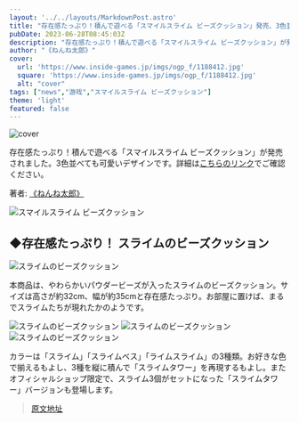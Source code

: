 ```yaml
---
layout: '../../layouts/MarkdownPost.astro'
title: "存在感たっぷり！積んで遊べる「スマイルスライム ビーズクッション」発売、3色並べても可愛い"
pubDate: 2023-06-28T08:45:03Z
description: "存在感たっぷり！積んで遊べる「スマイルスライム ビーズクッション」が発売されました。3色並べても可愛いデザインです。詳細はリンク先でご確認ください。"
author: "《ねんね太郎》"
cover:
  url: 'https://www.inside-games.jp/imgs/ogp_f/1188412.jpg'
  square: 'https://www.inside-games.jp/imgs/ogp_f/1188412.jpg'
  alt: "cover"
tags: ["news","游戏","スマイルスライム ビーズクッション"]
theme: 'light'
featured: false
---
```


![cover](https://www.inside-games.jp/imgs/ogp_f/1188412.jpg)

存在感たっぷり！積んで遊べる「スマイルスライム ビーズクッション」が発売されました。3色並べても可愛いデザインです。詳細は[こちらのリンク](https://www.inside-games.jp/article/2023/06/28/146872.html)でご確認ください。

著者: [《ねんね太郎》](/author/10180/recent/%E3%81%AD%E3%82%93%E3%81%AD%E5%A4%AA%E9%83%8E)

![スマイルスライム ビーズクッション](https://store.jp.square-enix.com/CATEGORY/SS_BEAD_CUSHION/)

## ◆存在感たっぷり！ スライムのビーズクッション
![スライムのビーズクッション](https://www.inside-games.jp/imgs/zoom/1188413.jpg)

本商品は、やわらかいパウダービーズが入ったスライムのビーズクッション。サイズは高さが約32cm、幅が約35cmと存在感たっぷり。お部屋に置けば、まるでスライムたちが現れたかのようです。

![スライムのビーズクッション](https://www.inside-games.jp/imgs/zoom/1188414.jpg)
![スライムのビーズクッション](https://www.inside-games.jp/imgs/zoom/1188415.jpg)
![スライムのビーズクッション](https://www.inside-games.jp/imgs/zoom/1188416.jpg)

カラーは「スライム」「スライムベス」「ライムスライム」の3種類。お好きな色で揃えるもよし、3種を縦に積んで「スライムタワー」を再現するもよし。またオフィシャルショップ限定で、スライム3個がセットになった「スライムタワー」バージョンも登場します。

>[原文地址](https://www.inside-games.jp/article/2023/06/28/146872.html)  